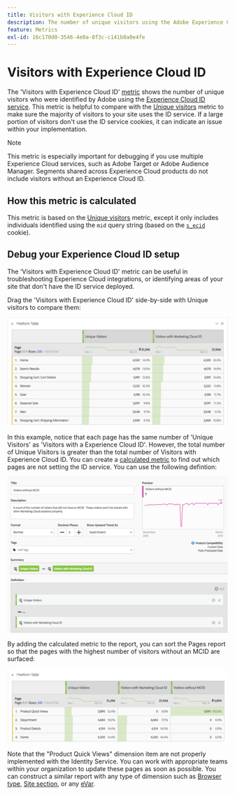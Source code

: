 ```yaml
---
title: Visitors with Experience Cloud ID
description: The number of unique visitors using the Adobe Experience Cloud ID service.
feature: Metrics
exl-id: 16c170d0-3546-4e0a-8f3c-c141b8a0e4fe
---
```

# Visitors with Experience Cloud ID

The 'Visitors with Experience Cloud ID' [metric](overview.md) shows the number of unique visitors who were identified by Adobe using the [Experience Cloud ID service](https://experienceleague.adobe.com/docs/id-service/using/home.html). This metric is helpful to compare with the [Unique visitors](unique-visitors.md) metric to make sure the majority of visitors to your site uses the ID service. If a large portion of visitors don't use the ID service cookies, it can indicate an issue within your implementation.

>[!NOTE]
>
>This metric is especially important for debugging if you use multiple Experience Cloud services, such as Adobe Target or Adobe Audience Manager. Segments shared across Experience Cloud products do not include visitors without an Experience Cloud ID.

## How this metric is calculated

This metric is based on the [Unique visitors](unique-visitors.md) metric, except it only includes individuals identified using the `mid` query string (based on the [`s_ecid`](https://experienceleague.adobe.com/docs/core-services/interface/ec-cookies/cookies-analytics.html) cookie).

## Debug your Experience Cloud ID setup

The 'Visitors with Experience Cloud ID' metric can be useful in troubleshooting Experience Cloud integrations, or identifying areas of your site that don't have the ID service deployed.

Drag the 'Visitors with Experience Cloud ID' side-by-side with Unique visitors to compare them:

![Unique visitor comparison](assets/metric-mcvid1.png)

In this example, notice that each page has the same number of 'Unique Visitors' as 'Visitors with a Experience Cloud ID'. However, the total number of Unique Visitors is greater than the total number of Visitors with Experience Cloud ID. You can create a [calculated metric](../c-calcmetrics/cm-overview.md) to find out which pages are not setting the ID service. You can use the following defintion:

![Calculated metric definition](assets/metric-mcvid2.png)

By adding the calculated metric to the report, you can sort the Pages report so that the pages with the highest number of visitors without an MCID are surfaced:

![Pages without ID service](assets/metric-mcvid3.png)

Note that the "Product Quick Views" dimension item are not properly implemented with the Identity Service. You can work with appropriate teams within your organization to update these pages as soon as possible. You can construct a similar report with any type of dimension such as [Browser type](../dimensions/browser-type.md), [Site section](../dimensions/site-section.md), or any [eVar](../dimensions/evar.md).
